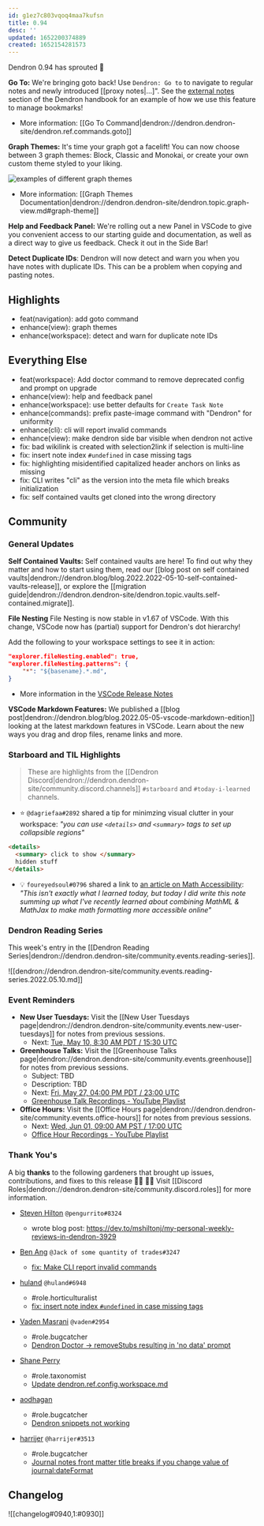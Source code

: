 ```yaml
---
id: g1ez7c803vqoq4maa7kufsn
title: 0.94
desc: ''
updated: 1652200374889
created: 1652154281573
---
```


Dendron 0.94 has sprouted  🌱

**Go To:** We're bringing goto back! Use `Dendron: Go to` to navigate to regular notes and newly introduced [[proxy notes|...]". See the [external notes](https://github.com/dendronhq/handbook/blob/main/handbook/ext.md#L8:L8) section of the Dendron handbook for an example of how we use this feature to manage bookmarks!

- More information: [[Go To Command|dendron://dendron.dendron-site/dendron.ref.commands.goto]]

**Graph Themes:** It's time your graph got a facelift! You can now choose between 3 graph themes: Block, Classic and Monokai, or create your own custom theme styled to your liking. 

![examples of different graph themes](https://org-dendron-public-assets.s3.amazonaws.com/images/graph-theme-gif.gif)

- More information: [[Graph Themes Documentation|dendron://dendron.dendron-site/dendron.topic.graph-view.md#graph-theme]]

**Help and Feedback Panel:** We're rolling out a new Panel in VSCode to give you convenient access to our starting guide and documentation, as well as a direct way to give us feedback. Check it out in the Side Bar!

**Detect Duplicate IDs**: Dendron will now detect and warn you when you have notes with duplicate IDs. This can be a problem when copying and pasting notes.

## Highlights
- feat(navigation): add goto command
- enhance(view): graph themes
- enhance(workspace): detect and warn for duplicate note IDs

## Everything Else
- feat(workspace): Add doctor command to remove deprecated config and prompt on upgrade
- enhance(view): help and feedback panel
- enhance(workspace): use better defaults for `Create Task Note`
- enhance(commands): prefix paste-image command with "Dendron" for uniformity
- enhance(cli): cli will report invalid commands
- enhance(view): make dendron side bar visible when dendron not active
- fix: bad wikilink is created with selection2link if selection is multi-line 
- fix: insert note index `#undefined` in case missing tags
- fix: highlighting misidentified capitalized header anchors on links as missing
- fix: CLI writes "cli" as the version into the meta file which breaks initialization
- fix: self contained vaults get cloned into the wrong directory

## Community

### General Updates
**Self Contained Vaults:**  Self contained vaults are here! To find out why they matter and how to start using them, read our [[blog post on self contained vaults|dendron://dendron.blog/blog.2022.2022-05-10-self-contained-vaults-release]], or explore the [[migration guide|dendron://dendron.dendron-site/dendron.topic.vaults.self-contained.migrate]].

**File Nesting** File Nesting is now stable in v1.67 of VSCode. With this change, VSCode now has (partial) support for Dendron's dot hierarchy!

Add the following to your workspace settings to see it in action:
```json
"explorer.fileNesting.enabled": true,
"explorer.fileNesting.patterns": {
    "*": "${basename}.*.md",
}
```

- More information in the [VSCode Release Notes](https://code.visualstudio.com/updates/v1_67)

**VSCode Markdown Features:** We published a [[blog post|dendron://dendron.blog/blog.2022.05-05-vscode-markdown-edition]] looking at the latest markdown features in VSCode. Learn about the new ways you drag and drop files, rename links and more. 

### Starboard and TIL Highlights
> These are highlights from the [[Dendron Discord|dendron://dendron.dendron-site/community.discord.channels]] `#starboard` and `#today-i-learned` channels.

- ⭐ `@dagriefaa#2892` shared a tip for minimzing visual clutter in your workspace: _"you can use `<details>` and `<summary>` tags to set up collapsible regions"_

```html
<details>
  <summary> click to show </summary>
  hidden stuff
</details>
```

- 💡 `foureyedsoul#0796` shared a link to [an article on Math Accessibility](https://www.ryanpatrickrandall.com/notes/Accessibility/math-a11y): _"This isn't exactly what I learned today,  but today I did write this  note summing up what I've recently learned about combining MathML & MathJax to make math formatting more accessible online"_

### Dendron Reading Series

This week's entry in the [[Dendron Reading Series|dendron://dendron.dendron-site/community.events.reading-series]].

![[dendron://dendron.dendron-site/community.events.reading-series.2022.05.10.md]]

### Event Reminders

- **New User Tuesdays:** Visit the [[New User Tuesdays page|dendron://dendron.dendron-site/community.events.new-user-tuesdays]] for notes from previous sessions.
    - Next: [Tue, May 10, 8:30 AM PDT / 15:30 UTC](https://link.dendron.so/luma)
- **Greenhouse Talks:** Visit the [[Greenhouse Talks page|dendron://dendron.dendron-site/community.events.greenhouse]] for notes from previous sessions.
    - Subject: TBD
    - Description: TBD
    - Next: [Fri, May 27, 04:00 PM PDT / 23:00 UTC](https://link.dendron.so/luma)
    - [Greenhouse Talk Recordings - YouTube Playlist](https://link.dendron.so/greenhouse)
- **Office Hours:** Visit the [[Office Hours page|dendron://dendron.dendron-site/community.events.office-hours]] for notes from previous sessions.
    - Next: [Wed, Jun 01, 09:00 AM PST / 17:00 UTC](https://link.dendron.so/luma)
    - [Office Hour Recordings - YouTube Playlist](https://link.dendron.so/6yPa)


### Thank You's

A big **thanks** to the following gardeners that brought up issues, contributions, and fixes to this release :man_farmer: :woman_farmer: 
Visit [[Discord Roles|dendron://dendron.dendron-site/community.discord.roles]] for more information.

- [Steven Hilton](https://github.com/mshiltonj) `@pengurrito#8324`
  - wrote blog post: https://dev.to/mshiltonj/my-personal-weekly-reviews-in-dendron-3929

- [Ben Ang](https://github.com/benhsm) `@Jack of some quantity of trades#3247`
  - [fix: Make CLI report invalid commands](https://github.com/dendronhq/dendron/pull/2876)

- [huland](https://github.com/huland) `@huland#6948`
  - #role.horticulturalist
  - [fix: insert note index `#undefined` in case missing tags](https://github.com/dendronhq/dendron/pull/2789)
  
- [Vaden Masrani](https://github.com/vmasrani) `@vaden#2954`
  - #role.bugcatcher
  - [Dendron Doctor -> removeStubs resulting in 'no data' prompt](https://github.com/dendronhq/dendron/issues/2880)
  
- [Shane Perry](https://github.com/ShanePerry)
  - #role.taxonomist
  - [Update dendron.ref.config.workspace.md](https://github.com/dendronhq/dendron-site/pull/490)

- [aodhagan](https://github.com/aodhagan)
  - #role.bugcatcher
  - [Dendron snippets not working](https://github.com/dendronhq/dendron/issues/2891)

- [harrijer](https://github.com/harrijer) `@harrijer#3513`
  - #role.bugcatcher
  - [Journal notes front matter title breaks if you change value of journal:dateFormat](https://github.com/dendronhq/dendron/issues/2895)

## Changelog
![[changelog#0940,1:#0930]]
